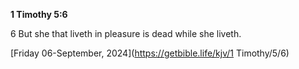 **1 Timothy 5:6**

6 But she that liveth in pleasure is dead while she liveth.

[Friday 06-September, 2024](https://getbible.life/kjv/1 Timothy/5/6)
